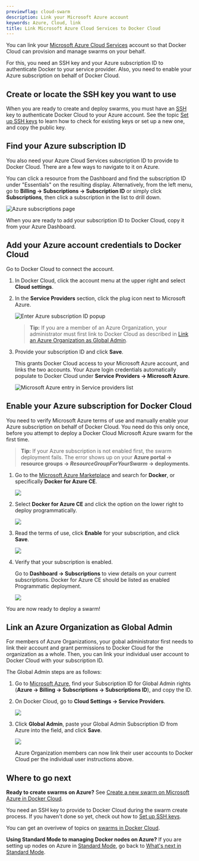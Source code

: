 ```yaml
---
previewflag: cloud-swarm
description: Link your Microsoft Azure account
keywords: Azure, Cloud, link
title: Link Microsoft Azure Cloud Services to Docker Cloud
---
```


You can link your [Microsoft Azure Cloud Services](https://portal.azure.com/) account so that Docker Cloud can provision and
manage swarms on your behalf.

For this, you need an SSH key and your Azure subscription ID to authenticate Docker to your service provider. Also, you need to enable your Azure subscription on behalf of Docker Cloud.

## Create or locate the SSH key you want to use

When you are ready to create and deploy swarms, you must have an [SSH](`/engine/reference/glossary.md#ssh`) key to authenticate Docker Cloud to your Azure account. See the topic [Set up SSH keys](/docker-cloud/cloud-swarm/ssh-key-setup.md) to learn how to check for existing keys or set up a new one, and copy the public key.

## Find your Azure subscription ID

You also need your Azure Cloud Services subscription ID to provide to
Docker Cloud. There are a few ways to navigate to it on Azure.

You can click a resource from the Dashboard and find the subscription ID under
"Essentials" on the resulting display. Alternatively, from the left menu, go to
**Billing -> Subscriptions -> Subscription ID** or simply click
**Subscriptions**, then click a subscription in the list to drill down.

![Azure subscriptions page](images/azure-subscription-id.png)

When you are ready to add your subscription ID to Docker Cloud,
copy it from your Azure Dashboard.

## Add your Azure account credentials to Docker Cloud

Go to Docker Cloud to connect the account.

1.  In Docker Cloud, click the account menu at the upper right and
select **Cloud settings**.

2.  In the **Service Providers** section, click the plug icon next to
Microsoft Azure.

    ![Enter Azure subscription ID popup](images/azure-id-wizard.png)

    >**Tip:** If you are a member of an Azure Organization, your
    administrator must first link to Docker Cloud as described in
    [Link an Azure Organization as Global Admin](#link-an-azure-organization-as-global-admin).

3.  Provide your subscription ID and click **Save**.

    This grants Docker Cloud access to your Microsoft Azure account, and links
    the two accounts. Your Azure login credentials automatically populate
    to Docker Cloud under **Service Providers -> Microsoft Azure**.

    ![Microsoft Azure entry in Service providers list](images/azure-creds-cloud.png)

## Enable your Azure subscription for Docker Cloud

You need to verify Microsoft Azure terms of use and manually enable your Azure subscription on behalf of Docker Cloud. You need do this only once, before you attempt to deploy a Docker Cloud Microsoft Azure swarm for the first time.

>**Tip:** If your Azure subscription is not enabled first, the swarm deployment fails. The error shows up on your **Azure portal -> resource groups -> _ResourceGroupForYourSwarm_ -> deployments**.

1.  Go to the [Microsoft Azure Marketplace](https://portal.azure.com/#blade/Microsoft_Azure_Marketplace/GalleryFeaturedMenuItemBlade/selectedMenuItemId/home) and search for **Docker**, or specifically **Docker for Azure CE**.

    ![](images/azure-eula-1-marketplace.png)

2. Select **Docker for Azure CE** and click the option on the lower right to deploy programmatically.

    ![](images/azure-eula-2-deploy-vm.png)

3. Read the terms of use, click **Enable** for your subscription, and click **Save**.

    ![](images/azure-eula-3-enable-subscription.png)

4. Verify that your subscription is enabled.

    Go to **Dashboard -> Subscriptions** to view details on your current subscriptions. Docker for Azure CE should be listed as enabled Programmatic deployment.

    ![](images/azure-eula-4-verify.png)

You are now ready to deploy a swarm!

## Link an Azure Organization as Global Admin

For members of Azure Organizations, your gobal administrator first needs to link
their account and grant permissions to Docker Cloud for the organization as a
whole. Then, you can link your individual user account to Docker Cloud with your
subscription ID.

The Global Admin steps are as follows:

1.  Go to [Microsoft Azure](https://portal.azure.com/), find your
    Subscription ID for Global Admin rights (**Azure -> Billing ->
    Subscriptions -> Subscriptions ID**), and copy the ID.

2.  On Docker Cloud, go to **Cloud Settings -> Service Providers**.

    ![](images/azure-global-admin-plugin.png)

3. Click **Global Admin**, paste your Global Admin Subscription ID from
Azure into the field, and click **Save**.

    ![](images/azure-global-admin-permissions.png)

   Azure Organization members can now link their user accounts to
   Docker Cloud per the individual user instructions above.

## Where to go next

**Ready to create swarms on Azure?** See [Create a new swarm on Microsoft Azure in Docker Cloud](create-cloud-swarm-azure.md).

You need an SSH key to provide to Docker Cloud during the swarm create
process. If you haven't done so yet, check out how to [Set up SSH
keys](ssh-key-setup.md).

You can get an overivew of topics on [swarms in Docker Cloud](index.md).

**Using Standard Mode to managing Docker nodes on Azure?** If you are
setting up nodes on Azure in [Standard Mode](/docker-cloud/standard/),
go back to [What's next in Standard Mode](/docker-cloud/infrastructure/link-azure.md##whats-next).
